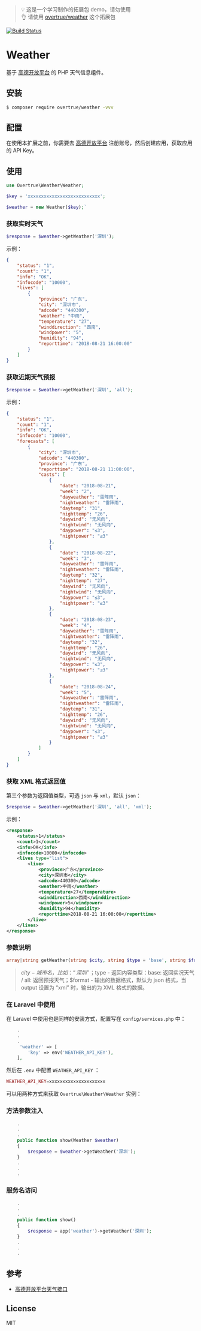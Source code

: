 > 💡 这是一个学习制作的拓展包 demo，请勿使用  
> 👌 请使用 [overtrue/weather](https://github.com/overtrue/weather) 这个拓展包
> 
[![Build Status](https://travis-ci.com/xiaogezzz/weather.svg?branch=main)](https://travis-ci.com/xiaogezzz/weather)
# **Weather**

基于 [高德开放平台](https://lbs.amap.com/dev/id/newuser) 的 PHP 天气信息组件。

## **安装**

```bash
$ composer require overtrue/weather -vvv
```

## **配置**

在使用本扩展之前，你需要去 [高德开放平台](https://lbs.amap.com/dev/id/newuser) 注册账号，然后创建应用，获取应用的 API Key。

## **使用**

```php
use Overtrue\Weather\Weather;

$key = 'xxxxxxxxxxxxxxxxxxxxxxxxxxx';

$weather = new Weather($key);`
```

### **获取实时天气**

```php
$response = $weather->getWeather('深圳');
```

示例：

```json
{
    "status": "1",
    "count": "1",
    "info": "OK",
    "infocode": "10000",
    "lives": [
        {
            "province": "广东",
            "city": "深圳市",
            "adcode": "440300",
            "weather": "中雨",
            "temperature": "27",
            "winddirection": "西南",
            "windpower": "5",
            "humidity": "94",
            "reporttime": "2018-08-21 16:00:00"
        }
    ]
}
```

### **获取近期天气预报**

```php
$response = $weather->getWeather('深圳', 'all');
```

示例：

```json
{
    "status": "1", 
    "count": "1", 
    "info": "OK", 
    "infocode": "10000", 
    "forecasts": [
        {
            "city": "深圳市", 
            "adcode": "440300", 
            "province": "广东", 
            "reporttime": "2018-08-21 11:00:00", 
            "casts": [
                {
                    "date": "2018-08-21", 
                    "week": "2", 
                    "dayweather": "雷阵雨", 
                    "nightweather": "雷阵雨", 
                    "daytemp": "31", 
                    "nighttemp": "26", 
                    "daywind": "无风向", 
                    "nightwind": "无风向", 
                    "daypower": "≤3", 
                    "nightpower": "≤3"
                }, 
                {
                    "date": "2018-08-22", 
                    "week": "3", 
                    "dayweather": "雷阵雨", 
                    "nightweather": "雷阵雨", 
                    "daytemp": "32", 
                    "nighttemp": "27", 
                    "daywind": "无风向", 
                    "nightwind": "无风向", 
                    "daypower": "≤3", 
                    "nightpower": "≤3"
                }, 
                {
                    "date": "2018-08-23", 
                    "week": "4", 
                    "dayweather": "雷阵雨", 
                    "nightweather": "雷阵雨", 
                    "daytemp": "32", 
                    "nighttemp": "26", 
                    "daywind": "无风向", 
                    "nightwind": "无风向", 
                    "daypower": "≤3", 
                    "nightpower": "≤3"
                }, 
                {
                    "date": "2018-08-24", 
                    "week": "5", 
                    "dayweather": "雷阵雨", 
                    "nightweather": "雷阵雨", 
                    "daytemp": "31", 
                    "nighttemp": "26", 
                    "daywind": "无风向", 
                    "nightwind": "无风向", 
                    "daypower": "≤3", 
                    "nightpower": "≤3"
                }
            ]
        }
    ]
}
```

### **获取 XML 格式返回值**

第三个参数为返回值类型，可选 `json` 与 `xml`，默认 `json`：

```php
$response = $weather->getWeather('深圳', 'all', 'xml');
```

示例：

```xml
<response>
    <status>1</status>
    <count>1</count>
    <info>OK</info>
    <infocode>10000</infocode>
    <lives type="list">
        <live>
            <province>广东</province>
            <city>深圳市</city>
            <adcode>440300</adcode>
            <weather>中雨</weather>
            <temperature>27</temperature>
            <winddirection>西南</winddirection>
            <windpower>5</windpower>
            <humidity>94</humidity>
            <reporttime>2018-08-21 16:00:00</reporttime>
        </live>
    </lives>
</response>
```

### **参数说明**

```php
array|string getWeather(string $city, string $type = 'base', string $format = 'json')
```

> $city - 城市名，比如：“深圳”；$type - 返回内容类型：base: 返回实况天气 / all: 返回预报天气；$format - 输出的数据格式，默认为 json 格式，当 output 设置为 “xml” 时，输出的为 XML 格式的数据。

### **在 Laravel 中使用**

在 Laravel 中使用也是同样的安装方式，配置写在 `config/services.php` 中：

```php
    .
    .
    .
     'weather' => [
        'key' => env('WEATHER_API_KEY'),
    ],
```

然后在 `.env` 中配置 `WEATHER_API_KEY` ：

```php
WEATHER_API_KEY=xxxxxxxxxxxxxxxxxxxxx
```

可以用两种方式来获取 `Overtrue\Weather\Weather` 实例：

### **方法参数注入**

```php
    .
    .
    .
    public function show(Weather $weather) 
    {
        $response = $weather->getWeather('深圳');
    }
    .
    .
    .
```

### **服务名访问**

```php
    .
    .
    .
    public function show() 
    {
        $response = app('weather')->getWeather('深圳');
    }
    .
    .
    .
```

## **参考**

- [高德开放平台天气接口](https://lbs.amap.com/api/webservice/guide/api/weatherinfo/)

## **License**

MIT
